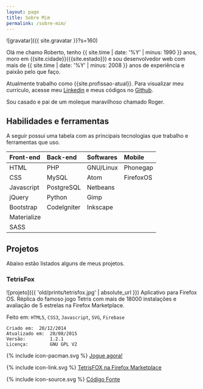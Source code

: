 ```yaml
---
layout: page
title: Sobre Mim
permalink: /sobre-mim/
---
```


![gravatar]({{ site.gravatar }}?s=160)

Olá me chamo Roberto, tenho {{ site.time | date: '%Y' | minus: 1990 }} anos, moro em {{site.cidade}}({{site.estado}}) e sou desenvolvedor web com mais de {{ site.time | date: '%Y' | minus: 2008 }} anos de experiência e paixão pelo que faço.

Atualmente trabalho como {{site.profissao-atual}}. Para visualizar meu currículo, acesse meu [Linkedin]({{site.linkedin}}) e meus códigos no [Github]({{site.github-perfil}}).

Sou casado e pai de um moleque maravilhoso chamado Roger.

## Habilidades e ferramentas

A seguir possui uma tabela com as principais tecnologias que trabalho e ferramentas que uso.

Front-end   | Back-end    | Softwares | Mobile
:-----------|:------------|:----------|:------
HTML        | PHP         | GNU/Linux | Phonegap
CSS         | MySQL       | Atom      | FirefoxOS
Javascript  | PostgreSQL  | Netbeans  |
jQuery      | Python      | Gimp      |
Bootstrap   | CodeIgniter | Inkscape  |
Materialize |             |           |
SASS        |             |           |

## Projetos

Abaixo estão listados alguns de meus projetos.

### TetrisFox
![projeto]({{ 'old/prints/tetrisfox.jpg' | absolute_url }})
Aplicativo para Firefox OS.
Réplica do famoso jogo Tetris com mais de 18000 instalações e avaliação de 5 estrelas na Firefox Marketplace.

Feito em: <code>HTML5</code>, <code>CSS3</code>, <code>Javascript</code>, <code>SVG</code>, <code>Firebase</code>
```
Criado em:	20/12/2014
Atualizado em:	20/08/2015
Versão:	        1.2.1
Licença:        GNU GPL V2
```
{% include icon-pacman.svg %} [Jogue agora!](http://robertopc.github.io/tetrisfox)

{% include icon-link.svg %} [TetrisFOX na Firefox Marketplace](https://marketplace.firefox.com/app/tetrisfox)

{% include icon-source.svg %} [Código Fonte](https://github.com/robertopc/tetrisfox)

